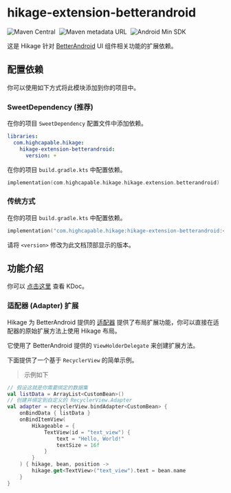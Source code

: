 # hikage-extension-betterandroid

![Maven Central](https://img.shields.io/maven-central/v/com.highcapable.hikage/hikage-extension-betterandroid?logo=apachemaven&logoColor=orange)
<span style="margin-left: 5px"/>
![Maven metadata URL](https://img.shields.io/maven-metadata/v?metadataUrl=https%3A%2F%2Fraw.githubusercontent.com%2FHighCapable%2Fmaven-repository%2Frefs%2Fheads%2Fmain%2Frepository%2Freleases%2Fcom%2Fhighcapable%2Fhikage%2Fhikage-extension-betterandroid%2Fmaven-metadata.xml&logo=apachemaven&logoColor=orange&label=highcapable-maven-releases)
<span style="margin-left: 5px"/>
![Android Min SDK](https://img.shields.io/badge/Min%20SDK-21-orange?logo=android)

这是 Hikage 针对 [BetterAndroid](https://github.com/BetterAndroid/BetterAndroid) UI 组件相关功能的扩展依赖。

## 配置依赖

你可以使用如下方式将此模块添加到你的项目中。

### SweetDependency (推荐)

在你的项目 `SweetDependency` 配置文件中添加依赖。

```yaml
libraries:
  com.highcapable.hikage:
    hikage-extension-betterandroid:
      version: +
```

在你的项目 `build.gradle.kts` 中配置依赖。

```kotlin
implementation(com.highcapable.hikage.hikage.extension.betterandroid)
```

### 传统方式

在你的项目 `build.gradle.kts` 中配置依赖。

```kotlin
implementation("com.highcapable.hikage:hikage-extension-betterandroid:<version>")
```

请将 `<version>` 修改为此文档顶部显示的版本。

## 功能介绍

你可以 [点击这里](kdoc://hikage-extension-betterandroid) 查看 KDoc。

### 适配器 (Adapter) 扩展

Hikage 为 BetterAndroid 提供的 [适配器](https://betterandroid.github.io/BetterAndroid/zh-cn/library/ui-component#%E9%80%82%E9%85%8D%E5%99%A8-adapter)
提供了布局扩展功能，你可以直接在适配器的原始扩展方法上使用 Hikage 布局。

它使用了 BetterAndroid 提供的 `ViewHolderDelegate` 来创建扩展方法。

下面提供了一个基于 `RecyclerView` 的简单示例。

> 示例如下

```kotlin
// 假设这就是你需要绑定的数据集
val listData = ArrayList<CustomBean>()
// 创建并绑定到自定义的 RecyclerView.Adapter
val adapter = recyclerView.bindAdapter<CustomBean> {
    onBindData { listData }
    onBindItemView(
        Hikageable = {
            TextView(id = "text_view") {
                text = "Hello, World!"
                textSize = 16f
            }
        }
    ) { hikage, bean, position ->
        hikage.get<TextView>("text_view").text = bean.name
    }
}
```